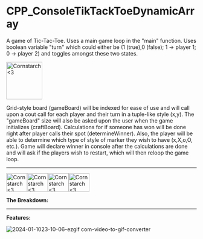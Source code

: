 # CPP_ConsoleTikTackToeDynamicArray
A game of Tic-Tac-Toe. Uses a main game loop in the "main" function.
Uses boolean variable "turn" which could either be (1 (true),0 (false); 1 -> player 1; 0 -> player 2) and toggles
amongst these two states.

<img src="https://github.com/Kingerthanu/CPP_ConsoleTikTackToeDynamicArray/assets/76754592/9b0c0b33-b084-4b11-8c8e-a75f8adc36f7" alt="Cornstarch <3" width="95" height="99">

Grid-style board (gameBoard) will be indexed for ease of use and will call upon a 
cout call for each player and their turn in a tuple-like style (x,y). The "gameBoard" size will also be
asked upon the user when the game initializes (craftBoard). Calculations for if someone has won will be done right after 
player calls their spot (determineWinner). Also, the player will be able to determine
which type of style of marker they wish to have (x,X,o,O, etc.). Game will declare winner in console
after the calculations are done and will ask if the players wish to restart, which will then reloop the game loop. 

----------------------------------------------
<img src="https://github.com/Kingerthanu/CPP_FallingSand/assets/76754592/062b5dcb-16db-423a-b82c-f9137c8319e4" alt="Cornstarch <3" width="55" height="49"><img src="https://github.com/Kingerthanu/CPP_FallingSand/assets/76754592/062b5dcb-16db-423a-b82c-f9137c8319e4" alt="Cornstarch <3" width="55" height="49"><img src="https://github.com/Kingerthanu/CPP_FallingSand/assets/76754592/062b5dcb-16db-423a-b82c-f9137c8319e4" alt="Cornstarch <3" width="55" height="49"><img src="https://github.com/Kingerthanu/CPP_FallingSand/assets/76754592/062b5dcb-16db-423a-b82c-f9137c8319e4" alt="Cornstarch <3" width="55" height="49">

**The Breakdown:**



----------------------------------------------

**Features:**

![2024-01-1023-10-06-ezgif com-video-to-gif-converter](https://github.com/Kingerthanu/CPP_ConsoleTikTackToeDynamicArray/assets/76754592/ab14778e-c29c-45ff-b706-e7bd26b7415a)
